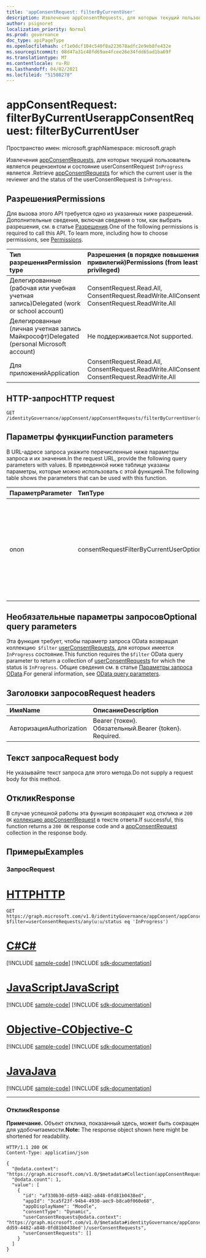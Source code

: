 ```yaml
---
title: 'appConsentRequest: filterByCurrentUser'
description: Извлечение appConsentRequests, для которых текущий пользователь является рецензентом.
author: psignoret
localization_priority: Normal
ms.prod: governance
doc_type: apiPageType
ms.openlocfilehash: cf1e0dcf104c540f8a223678adfc2e9eb8fe432e
ms.sourcegitcommit: 08d47a31c48fd69ae4fcee26e34fdd65ad1ba69f
ms.translationtype: MT
ms.contentlocale: ru-RU
ms.lasthandoff: 04/02/2021
ms.locfileid: "51508278"
---
```

# <a name="appconsentrequest-filterbycurrentuser"></a><span data-ttu-id="b7d53-103">appConsentRequest: filterByCurrentUser</span><span class="sxs-lookup"><span data-stu-id="b7d53-103">appConsentRequest: filterByCurrentUser</span></span>

<span data-ttu-id="b7d53-104">Пространство имен: microsoft.graph</span><span class="sxs-lookup"><span data-stu-id="b7d53-104">Namespace: microsoft.graph</span></span>

<span data-ttu-id="b7d53-105">Извлечения [appConsentRequests,](../resources/appconsentrequest.md) для которых текущий пользователь является рецензентом и состояние userConsentRequest `InProgress` является .</span><span class="sxs-lookup"><span data-stu-id="b7d53-105">Retrieve [appConsentRequests](../resources/appconsentrequest.md) for which the current user is the reviewer and the status of the userConsentRequest is `InProgress`.</span></span>

## <a name="permissions"></a><span data-ttu-id="b7d53-106">Разрешения</span><span class="sxs-lookup"><span data-stu-id="b7d53-106">Permissions</span></span>

<span data-ttu-id="b7d53-p101">Для вызова этого API требуется одно из указанных ниже разрешений. Дополнительные сведения, включая сведения о том, как выбрать разрешения, см. в статье [Разрешения](/graph/permissions-reference).</span><span class="sxs-lookup"><span data-stu-id="b7d53-p101">One of the following permissions is required to call this API. To learn more, including how to choose permissions, see [Permissions](/graph/permissions-reference).</span></span>

|<span data-ttu-id="b7d53-109">Тип разрешения</span><span class="sxs-lookup"><span data-stu-id="b7d53-109">Permission type</span></span>|<span data-ttu-id="b7d53-110">Разрешения (в порядке повышения привилегий)</span><span class="sxs-lookup"><span data-stu-id="b7d53-110">Permissions (from least to most privileged)</span></span>|
|:---|:---|
|<span data-ttu-id="b7d53-111">Делегированные (рабочая или учебная учетная запись)</span><span class="sxs-lookup"><span data-stu-id="b7d53-111">Delegated (work or school account)</span></span>|<span data-ttu-id="b7d53-112">ConsentRequest.Read.All, ConsentRequest.ReadWrite.All</span><span class="sxs-lookup"><span data-stu-id="b7d53-112">ConsentRequest.Read.All, ConsentRequest.ReadWrite.All</span></span>|
|<span data-ttu-id="b7d53-113">Делегированные (личная учетная запись Майкрософт)</span><span class="sxs-lookup"><span data-stu-id="b7d53-113">Delegated (personal Microsoft account)</span></span>|<span data-ttu-id="b7d53-114">Не поддерживается.</span><span class="sxs-lookup"><span data-stu-id="b7d53-114">Not supported.</span></span>|
|<span data-ttu-id="b7d53-115">Для приложений</span><span class="sxs-lookup"><span data-stu-id="b7d53-115">Application</span></span>|<span data-ttu-id="b7d53-116">ConsentRequest.Read.All, ConsentRequest.ReadWrite.All</span><span class="sxs-lookup"><span data-stu-id="b7d53-116">ConsentRequest.Read.All, ConsentRequest.ReadWrite.All</span></span>|

## <a name="http-request"></a><span data-ttu-id="b7d53-117">HTTP-запрос</span><span class="sxs-lookup"><span data-stu-id="b7d53-117">HTTP request</span></span>

<!-- {
  "blockType": "ignored"
}
-->
``` http
GET /identityGovernance/appConsent/appConsentRequests/filterByCurrentUser(on='parameterValue')
```

## <a name="function-parameters"></a><span data-ttu-id="b7d53-118">Параметры функции</span><span class="sxs-lookup"><span data-stu-id="b7d53-118">Function parameters</span></span>

<span data-ttu-id="b7d53-119">В URL-адресе запроса укажите перечисленные ниже параметры запроса и их значения.</span><span class="sxs-lookup"><span data-stu-id="b7d53-119">In the request URL, provide the following query parameters with values.</span></span>
<span data-ttu-id="b7d53-120">В приведенной ниже таблице указаны параметры, которые можно использовать с этой функцией.</span><span class="sxs-lookup"><span data-stu-id="b7d53-120">The following table shows the parameters that can be used with this function.</span></span>

|<span data-ttu-id="b7d53-121">Параметр</span><span class="sxs-lookup"><span data-stu-id="b7d53-121">Parameter</span></span>|<span data-ttu-id="b7d53-122">Тип</span><span class="sxs-lookup"><span data-stu-id="b7d53-122">Type</span></span>|<span data-ttu-id="b7d53-123">Описание</span><span class="sxs-lookup"><span data-stu-id="b7d53-123">Description</span></span>|
|:---|:---|:---|
|<span data-ttu-id="b7d53-124">on</span><span class="sxs-lookup"><span data-stu-id="b7d53-124">on</span></span>|<span data-ttu-id="b7d53-125">consentRequestFilterByCurrentUserOptions</span><span class="sxs-lookup"><span data-stu-id="b7d53-125">consentRequestFilterByCurrentUserOptions</span></span>|<span data-ttu-id="b7d53-126">Фильтр для запроса appConsentRequests, для которого текущий пользователь является рецензентом.</span><span class="sxs-lookup"><span data-stu-id="b7d53-126">Filter to query appConsentRequests for which the current user is a reviewer.</span></span> <span data-ttu-id="b7d53-127">Разрешено значение `reviewer` .</span><span class="sxs-lookup"><span data-stu-id="b7d53-127">Allowed value is `reviewer`.</span></span> <span data-ttu-id="b7d53-128">Обязательный.</span><span class="sxs-lookup"><span data-stu-id="b7d53-128">Required.</span></span>|

## <a name="optional-query-parameters"></a><span data-ttu-id="b7d53-129">Необязательные параметры запросов</span><span class="sxs-lookup"><span data-stu-id="b7d53-129">Optional query parameters</span></span>

<span data-ttu-id="b7d53-130">Эта функция требует, чтобы параметр запроса OData возвращал коллекцию  `$filter` [userConsentRequests,](../resources/userconsentrequest.md) для которых имеется `InProgress` состояние.</span><span class="sxs-lookup"><span data-stu-id="b7d53-130">This function requires the `$filter` OData query parameter to return a collection of [userConsentRequests](../resources/userconsentrequest.md) for which the status is `InProgress`.</span></span> <span data-ttu-id="b7d53-131">Общие сведения см. в статье [Параметры запроса OData](/graph/query-parameters).</span><span class="sxs-lookup"><span data-stu-id="b7d53-131">For general information, see [OData query parameters](/graph/query-parameters).</span></span>

## <a name="request-headers"></a><span data-ttu-id="b7d53-132">Заголовки запросов</span><span class="sxs-lookup"><span data-stu-id="b7d53-132">Request headers</span></span>

|<span data-ttu-id="b7d53-133">Имя</span><span class="sxs-lookup"><span data-stu-id="b7d53-133">Name</span></span>|<span data-ttu-id="b7d53-134">Описание</span><span class="sxs-lookup"><span data-stu-id="b7d53-134">Description</span></span>|
|:---|:---|
|<span data-ttu-id="b7d53-135">Авторизация</span><span class="sxs-lookup"><span data-stu-id="b7d53-135">Authorization</span></span>|<span data-ttu-id="b7d53-p105">Bearer {токен}. Обязательный.</span><span class="sxs-lookup"><span data-stu-id="b7d53-p105">Bearer {token}. Required.</span></span>|

## <a name="request-body"></a><span data-ttu-id="b7d53-138">Текст запроса</span><span class="sxs-lookup"><span data-stu-id="b7d53-138">Request body</span></span>

<span data-ttu-id="b7d53-139">Не указывайте текст запроса для этого метода.</span><span class="sxs-lookup"><span data-stu-id="b7d53-139">Do not supply a request body for this method.</span></span>

## <a name="response"></a><span data-ttu-id="b7d53-140">Отклик</span><span class="sxs-lookup"><span data-stu-id="b7d53-140">Response</span></span>

<span data-ttu-id="b7d53-141">В случае успешной работы эта функция возвращает код отклика и `200 OK` [коллекцию appConsentRequest](../resources/appconsentrequest.md) в тексте ответа.</span><span class="sxs-lookup"><span data-stu-id="b7d53-141">If successful, this function returns a `200 OK` response code and a [appConsentRequest](../resources/appconsentrequest.md) collection in the response body.</span></span>

## <a name="examples"></a><span data-ttu-id="b7d53-142">Примеры</span><span class="sxs-lookup"><span data-stu-id="b7d53-142">Examples</span></span>

### <a name="request"></a><span data-ttu-id="b7d53-143">Запрос</span><span class="sxs-lookup"><span data-stu-id="b7d53-143">Request</span></span>


# <a name="http"></a>[<span data-ttu-id="b7d53-144">HTTP</span><span class="sxs-lookup"><span data-stu-id="b7d53-144">HTTP</span></span>](#tab/http)
<!-- {
  "blockType": "request",
  "name": "appconsentrequest_filterbycurrentuser"
}
-->
``` http
GET https://graph.microsoft.com/v1.0/identityGovernance/appConsent/appConsentRequests/filterByCurrentUser(on='reviewer')?$filter=userConsentRequests/any(u:u/status eq 'InProgress')
```
# <a name="c"></a>[<span data-ttu-id="b7d53-145">C#</span><span class="sxs-lookup"><span data-stu-id="b7d53-145">C#</span></span>](#tab/csharp)
[!INCLUDE [sample-code](../includes/snippets/csharp/appconsentrequest-filterbycurrentuser-csharp-snippets.md)]
[!INCLUDE [sdk-documentation](../includes/snippets/snippets-sdk-documentation-link.md)]

# <a name="javascript"></a>[<span data-ttu-id="b7d53-146">JavaScript</span><span class="sxs-lookup"><span data-stu-id="b7d53-146">JavaScript</span></span>](#tab/javascript)
[!INCLUDE [sample-code](../includes/snippets/javascript/appconsentrequest-filterbycurrentuser-javascript-snippets.md)]
[!INCLUDE [sdk-documentation](../includes/snippets/snippets-sdk-documentation-link.md)]

# <a name="objective-c"></a>[<span data-ttu-id="b7d53-147">Objective-C</span><span class="sxs-lookup"><span data-stu-id="b7d53-147">Objective-C</span></span>](#tab/objc)
[!INCLUDE [sample-code](../includes/snippets/objc/appconsentrequest-filterbycurrentuser-objc-snippets.md)]
[!INCLUDE [sdk-documentation](../includes/snippets/snippets-sdk-documentation-link.md)]

# <a name="java"></a>[<span data-ttu-id="b7d53-148">Java</span><span class="sxs-lookup"><span data-stu-id="b7d53-148">Java</span></span>](#tab/java)
[!INCLUDE [sample-code](../includes/snippets/java/appconsentrequest-filterbycurrentuser-java-snippets.md)]
[!INCLUDE [sdk-documentation](../includes/snippets/snippets-sdk-documentation-link.md)]

---


### <a name="response"></a><span data-ttu-id="b7d53-149">Отклик</span><span class="sxs-lookup"><span data-stu-id="b7d53-149">Response</span></span>

<span data-ttu-id="b7d53-150">**Примечание.** Объект отклика, показанный здесь, может быть сокращен для удобочитаемости.</span><span class="sxs-lookup"><span data-stu-id="b7d53-150">**Note:** The response object shown here might be shortened for readability.</span></span>
<!-- {
  "blockType": "response",
  "truncated": true,
  "@odata.type": "Collection(microsoft.graph.appConsentRequest)"
}
-->
``` http
HTTP/1.1 200 OK
Content-Type: application/json

{
  "@odata.context": "https://graph.microsoft.com/v1.0/$metadata#Collection(appConsentRequest)",
  "@odata.count": 1,
  "value": [
    {
      "id": "af330b30-dd59-4482-a848-0fd81b0438ed",
      "appId": "3ca5f23f-94b4-4930-aec9-b8ca0f060e68",
      "appDisplayName": "Moodle",
      "consentType": "Dynamic",
      "userConsentRequests@odata.context": "https://graph.microsoft.com/v1.0/$metadata#identityGovernance/appConsent/appConsentRequests('af330b30-dd59-4482-a848-0fd81b0438ed')/userConsentRequests",
      "userConsentRequests": []
    }
  ]
}
```

